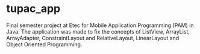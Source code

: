 # tupac_app
Final semester project at Etec for Mobile Application Programming (PAM) in Java. The application was made to fix the concepts of ListView, ArrayList, ArrayAdapter, ConstraintLayout and RelativeLayout, LinearLayout and Object Oriented Programming.
